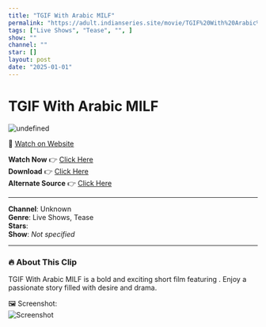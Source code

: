 ```yaml
---
title: "TGIF With Arabic MILF"
permalink: "https://adult.indianseries.site/movie/TGIF%20With%20Arabic%20MILF"
tags: ["Live Shows", "Tease", "", ]
show: ""
channel: ""
star: []
layout: post
date: "2025-01-01"
---
```


# TGIF With Arabic MILF

![undefined](https://desisins.com/wp-content/uploads/2024/08/TGIF-With-Arabic-MILF-DesiSins.com_.jpg)

🔗 [Watch on Website](https://adult.indianseries.site/movie/TGIF%20With%20Arabic%20MILF)

**Watch Now** 👉 [Click Here](https://adult.indianseries.site/movie/TGIF%20With%20Arabic%20MILF)  
**Download** 👉 [Click Here](https://adult.indianseries.site/movie/TGIF%20With%20Arabic%20MILF)  
**Alternate Source** 👉 [Click Here](https://adult.indianseries.site/movie/TGIF%20With%20Arabic%20MILF)

---

**Channel**: Unknown  
**Genre**: Live Shows, Tease  
**Stars**:   
**Show**: *Not specified*

---

### 🔥 About This Clip

TGIF With Arabic MILF is a bold and exciting short film featuring . Enjoy a passionate story filled with desire and drama.
 
🖼️ Screenshot:  
![Screenshot](https://desisins.com/wp-content/uploads/2024/08/TGIF-With-Arabic-MILF-DesiSins.com_.jpg)
